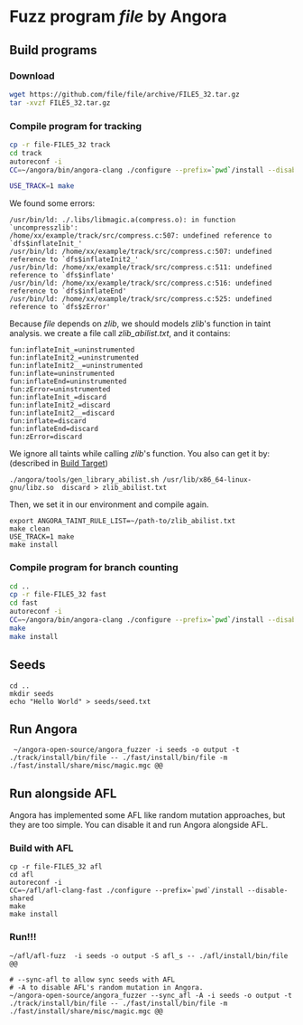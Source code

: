 # Fuzz program *file* by Angora

## Build programs

### Download
``` sh
wget https://github.com/file/file/archive/FILE5_32.tar.gz
tar -xvzf FILE5_32.tar.gz
```

### Compile program for tracking
``` sh
cp -r file-FILE5_32 track
cd track
autoreconf -i
CC=~/angora/bin/angora-clang ./configure --prefix=`pwd`/install --disable-shared

USE_TRACK=1 make
```

We found some errors:
```
/usr/bin/ld: ./.libs/libmagic.a(compress.o): in function `uncompresszlib':
/home/xx/example/track/src/compress.c:507: undefined reference to `dfs$inflateInit_'
/usr/bin/ld: /home/xx/example/track/src/compress.c:507: undefined reference to `dfs$inflateInit2_'
/usr/bin/ld: /home/xx/example/track/src/compress.c:511: undefined reference to `dfs$inflate'
/usr/bin/ld: /home/xx/example/track/src/compress.c:516: undefined reference to `dfs$inflateEnd'
/usr/bin/ld: /home/xx/example/track/src/compress.c:525: undefined reference to `dfs$zError'
```
Because *file* depends on *zlib*, we should models *zlib*'s function in taint analysis. we create a file call *zlib_abilist.txt*, and it contains:
```
fun:inflateInit_=uninstrumented
fun:inflateInit2_=uninstrumented
fun:inflateInit2__=uninstrumented
fun:inflate=uninstrumented
fun:inflateEnd=uninstrumented
fun:zError=uninstrumented
fun:inflateInit_=discard
fun:inflateInit2_=discard
fun:inflateInit2__=discard
fun:inflate=discard
fun:inflateEnd=discard
fun:zError=discard
```
We ignore all taints while calling *zlib*'s function.
You also can get it by:  (described in [Build Target](./build_target.md))
```
./angora/tools/gen_library_abilist.sh /usr/lib/x86_64-linux-gnu/libz.so  discard > zlib_abilist.txt
```

Then, we set it in our environment and compile again.
```
export ANGORA_TAINT_RULE_LIST=~/path-to/zlib_abilist.txt 
make clean
USE_TRACK=1 make
make install
```

### Compile program for branch counting
``` sh
cd ..
cp -r file-FILE5_32 fast
cd fast
autoreconf -i
CC=~/angora/bin/angora-clang ./configure --prefix=`pwd`/install --disable-shared
make 
make install
```


## Seeds
```
cd ..
mkdir seeds
echo "Hello World" > seeds/seed.txt
```

## Run Angora

```
 ~/angora-open-source/angora_fuzzer -i seeds -o output -t ./track/install/bin/file -- ./fast/install/bin/file -m ./fast/install/share/misc/magic.mgc @@   
```

## Run alongside AFL
Angora has implemented some AFL like random mutation approaches, but they are too simple. You can disable it and run Angora alongside AFL.
### Build with AFL
```
cp -r file-FILE5_32 afl
cd afl
autoreconf -i
CC=~/afl/afl-clang-fast ./configure --prefix=`pwd`/install --disable-shared
make 
make install
```

### Run!!!
```
~/afl/afl-fuzz  -i seeds -o output -S afl_s -- ./afl/install/bin/file @@

# --sync-afl to allow sync seeds with AFL
# -A to disable AFL's random mutation in Angora.
~/angora-open-source/angora_fuzzer --sync_afl -A -i seeds -o output -t ./track/install/bin/file -- ./fast/install/bin/file -m ./fast/install/share/misc/magic.mgc @@   
```
